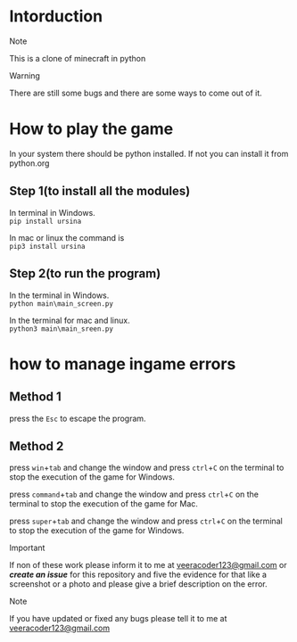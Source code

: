 # Intorduction
>[!NOTE]
> This is a clone of minecraft in python

>[!WARNING]
>There are still some bugs and there are some ways to come out of it.

# How to play the game
In your system there should be python installed. If not you can install it from python.org
## Step 1(to install all the modules)
In terminal in Windows.\
`pip install ursina`

In mac or linux the command is\
`pip3 install ursina`

## Step 2(to run the program)
In the terminal in Windows.\
`python main\main_screen.py`

In the terminal for mac and linux.\
`python3 main\main_sreen.py`

# how to manage ingame errors
## Method 1
press the `Esc` to escape the program.

## Method 2
press `win`+`tab` and change the window and press `ctrl`+`C` on the terminal to stop the execution of the game for Windows.

press `command`+`tab` and change the window and press `ctrl`+`C` on the terminal to stop the execution of the game for Mac.

press `super`+`tab` and change the window and press `ctrl`+`C` on the terminal to stop the execution of the game for Windows.

>[!IMPORTANT]
>If non of these work please inform it to me at veeracoder123@gmail.com or ***create an issue*** for this repository and five the evidence for that like a screenshot or a photo and please give a brief description on the error.

>[!NOTE]
>If you have updated or fixed any bugs please tell it to me at veeracoder123@gmail.com

